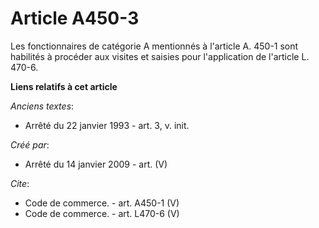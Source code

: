 # Article A450-3

Les fonctionnaires de catégorie A mentionnés à l'article A. 450-1 sont habilités à procéder aux visites et saisies pour
l'application de l'article L. 470-6.

**Liens relatifs à cet article**

_Anciens textes_:

  - Arrêté du 22 janvier 1993 - art. 3, v. init.

_Créé par_:

  - Arrêté du 14 janvier 2009 - art. (V)

_Cite_:

  - Code de commerce. - art. A450-1 (V)
  - Code de commerce. - art. L470-6 (V)
